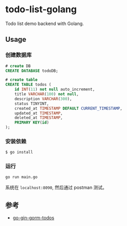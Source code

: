 # todo-list-golang

Todo list demo backend with Golang.

## Usage

### 创建数据库

```sql
# create DB
CREATE DATABASE todoDB;

# create table
CREATE TABLE todos (
	id INT(11) not null auto_increment,
	title VARCHAR(100) not null,
	description VARCHAR(300),
	status TINYINT,
	created_at TIMESTAMP DEFAULT CURRENT_TIMESTAMP,
	updated_at TIMESTAMP,
	deleted_at TIMESTAMP,
	PRIMARY KEY(id)
);
```

### 安装依赖

```bash
$ go install
```

### 运行

```bash
go run main.go
```

系统在 `localhost:8090`, 然后通过 postman 测试。

## 参考

- [go-gin-gorm-todos](https://github.com/satoshiyamamoto/go-gin-gorm-todos)
